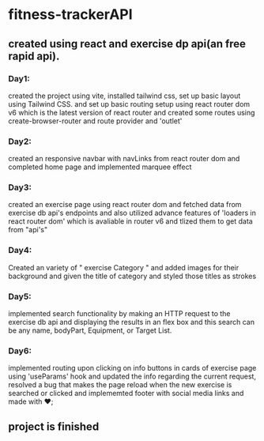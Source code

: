 # fitness-trackerAPI

## created using react and exercise dp api(an free rapid api).

### Day1: 
created the  project using vite, installed tailwind css, set up basic layout using  Tailwind CSS.
and set up basic routing setup using react router dom v6 which is the latest version of react router and created some routes using create-browser-router and route provider and 'outlet' 

### Day2: 
created an responsive navbar with navLinks from react router dom and completed home page and implemented marquee effect 

### Day3: 
created an exercise page using react router dom and fetched data from exercise db api's endpoints and also utilized advance features of 'loaders in react router dom' which is avaliable in router v6 and tlized them to get data from "api's" 

### Day4: 
Created an variety of " exercise Category " and added images for their background and given the title of category and styled those titles as strokes

### Day5:
implemented search functionality by making an HTTP request to the exercise db api and displaying the results in an flex box and this search can be any name, bodyPart, Equipment, or Target List.

### Day6:
implemented routing upon clicking on info buttons in cards of exercise page using 'useParams' hook and updated the info regarding the current request, resolved a bug that makes the page reload when the new exercise is searched or clicked and implememted footer with social media links and made with ❤️;

## project is finished
